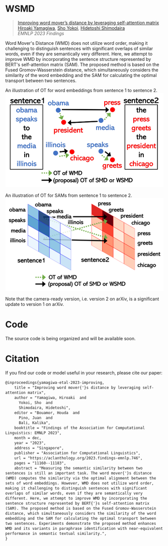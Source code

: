 # WSMD

> [Improving word mover’s distance by leveraging self-attention matrix](https://arxiv.org/abs/2211.06229)                 
> [Hiroaki Yamagiwa](https://ymgw55.github.io/), [Sho Yokoi](https://www.cl.ecei.tohoku.ac.jp/~yokoi/), [Hidetoshi Shimodaira](http://stat.sys.i.kyoto-u.ac.jp/members/shimo/)                 
> *EMNLP 2023 Findings*

Word Mover's Distance (WMD) does not utilize word order, making it challenging to distinguish sentences with significant overlaps of similar words, even if they are semantically very different. Here, we attempt to improve WMD by incorporating the sentence structure represented by BERT's self-attention matrix (SAM). The proposed method is based on the Fused Gromov-Wasserstein distance, which simultaneously considers the similarity of the word embedding and the SAM for calculating the optimal transport between two sentences.

An illustration of OT for word embeddings
from sentence 1 to sentence 2.
![Fig. 1](assets/wsmd_explanation.png)

An illustration of OT for SAMs from sentence 1 to sentence 2.
![Fig. 2](assets/obama_sam.png)

Note that the camera-ready version, i.e. version 2 on arXiv, is a significant update to version 1 on arXiv.

# Code
The source code is being organized and will be available soon. 

# Citation
If you find our code or model useful in your research, please cite our paper:
```
@inproceedings{yamagiwa-etal-2023-improving,
    title = "Improving word mover{'}s distance by leveraging self-attention matrix",
    author = "Yamagiwa, Hiroaki  and
      Yokoi, Sho  and
      Shimodaira, Hidetoshi",
    editor = "Bouamor, Houda  and
      Pino, Juan  and
      Bali, Kalika",
    booktitle = "Findings of the Association for Computational Linguistics: EMNLP 2023",
    month = dec,
    year = "2023",
    address = "Singapore",
    publisher = "Association for Computational Linguistics",
    url = "https://aclanthology.org/2023.findings-emnlp.746",
    pages = "11160--11183",
    abstract = "Measuring the semantic similarity between two sentences is still an important task. The word mover{'}s distance (WMD) computes the similarity via the optimal alignment between the sets of word embeddings. However, WMD does not utilize word order, making it challenging to distinguish sentences with significant overlaps of similar words, even if they are semantically very different. Here, we attempt to improve WMD by incorporating the sentence structure represented by BERT{'}s self-attention matrix (SAM). The proposed method is based on the Fused Gromov-Wasserstein distance, which simultaneously considers the similarity of the word embedding and the SAM for calculating the optimal transport between two sentences. Experiments demonstrate the proposed method enhances WMD and its variants in paraphrase identification with near-equivalent performance in semantic textual similarity.",
}
```
